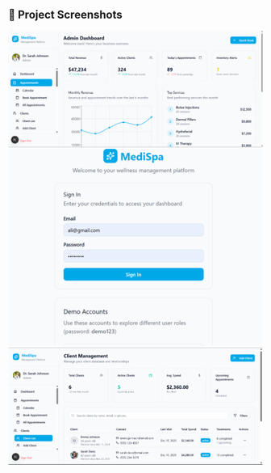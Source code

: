 ## 📸 Project Screenshots

![Dashboard](./images/dashboard.png)
![Login](./images/login.png)
![Homepage](./images/client.png)
